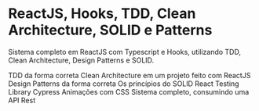 # ReactJS, Hooks, TDD, Clean Architecture, SOLID e Patterns
Sistema completo em ReactJS com Typescript e Hooks, utilizando TDD, Clean Architecture, Design Patterns e SOLID.

TDD da forma correta
Clean Architecture em um projeto feito com ReactJS
Design Patterns da forma correta
Os princípios do SOLID
React Testing Library
Cypress
Animações com CSS
Sistema completo, consumindo uma API Rest
